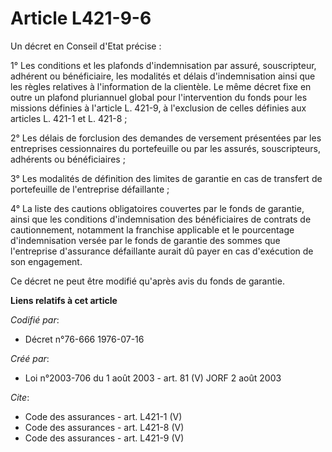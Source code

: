# Article L421-9-6

Un décret en Conseil d'Etat précise : 

1° Les conditions et les plafonds d'indemnisation par assuré, souscripteur, adhérent ou bénéficiaire, les modalités et délais
d'indemnisation ainsi que les règles relatives à l'information de la clientèle. Le même décret fixe en outre un plafond
pluriannuel global pour l'intervention du fonds pour les missions définies à l'article L. 421-9, à l'exclusion de celles
définies aux articles L. 421-1 et L. 421-8 ; 

2° Les délais de forclusion des demandes de versement présentées par les entreprises cessionnaires du portefeuille ou par les
assurés, souscripteurs, adhérents ou bénéficiaires ; 

3° Les modalités de définition des limites de garantie en cas de transfert de portefeuille de l'entreprise défaillante ; 

4° La liste des cautions obligatoires couvertes par le fonds de garantie, ainsi que les conditions d'indemnisation des
bénéficiaires de contrats de cautionnement, notamment la franchise applicable et le pourcentage d'indemnisation versée par le
fonds de garantie des sommes que l'entreprise d'assurance défaillante aurait dû payer en cas d'exécution de son engagement. 

Ce décret ne peut être modifié qu'après avis du fonds de garantie.

**Liens relatifs à cet article**

_Codifié par_:

  - Décret n°76-666 1976-07-16

_Créé par_:

  - Loi n°2003-706 du 1 août 2003 - art. 81 (V) JORF 2 août 2003

_Cite_:

  - Code des assurances - art. L421-1 (V)
  - Code des assurances - art. L421-8 (V)
  - Code des assurances - art. L421-9 (V)
